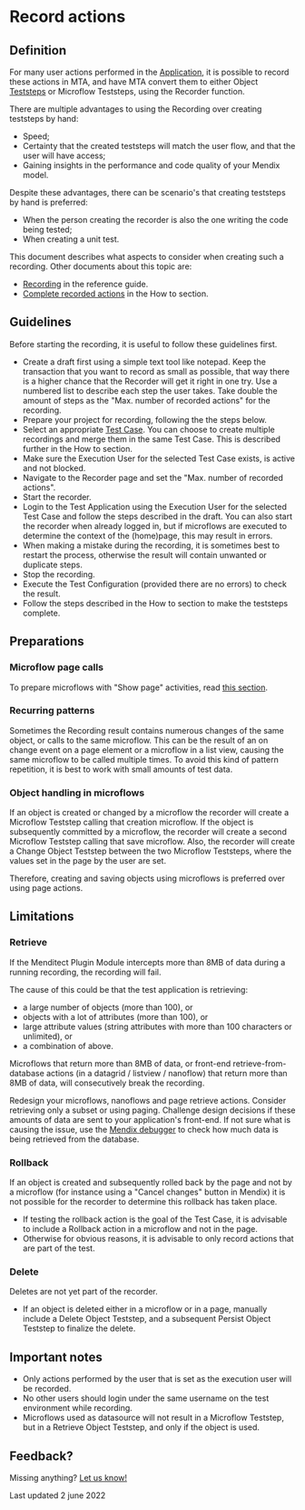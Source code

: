 # Record actions

## Definition

For many user actions performed in the [Application](../../application), it is possible to record these actions in MTA, and have MTA convert them to either Object [Teststeps](../../teststep) or Microflow Teststeps, using the Recorder function. 

There are multiple advantages to using the Recording over creating teststeps by hand:
- Speed;
- Certainty that the created teststeps will match the user flow, and that the user will have access;
- Gaining insights in the performance and code quality of your Mendix model.

Despite these advantages, there can be scenario's that creating teststeps by hand is preferred:
- When the person creating the recorder is also the one writing the code being tested;
- When creating a unit test. 

This document describes what aspects to consider when creating such a recording.
Other documents about this topic are:
- [Recording](../../recording) in the reference guide.
- [Complete recorded actions](../howtos/record-user-actions) in the How to section.
 
## Guidelines

Before starting the recording, it is useful to follow these guidelines first.
- Create a draft first using a simple text tool like notepad. Keep the transaction that you want to record as small as possible, that way there is a higher chance that the Recorder will get it right in one try. Use a numbered list to describe each step the user takes. Take double the amount of steps as the "Max. number of recorded actions" for the recording.
- Prepare your project for recording, following the the steps below.
- Select an appropriate [Test Case](../../test-case). You can choose to create multiple recordings and merge them in the same Test Case. This is described further in the How to section.
- Make sure the Execution User for the selected Test Case exists, is active and not blocked.
- Navigate to the Recorder page and set the "Max. number of recorded actions".
- Start the recorder.
- Login to the Test Application using the Execution User for the selected Test Case and follow the steps described in the draft. You can also start the recorder when already logged in, but if microflows are executed to determine the context of the (home)page, this may result in errors.
- When making a mistake during the recording, it is sometimes best to restart the process, otherwise the result will contain unwanted or duplicate steps.
- Stop the recording.
- Execute the Test Configuration (provided there are no errors) to check the result.
- Follow the steps described in the How to section to make the teststeps complete.

## Preparations

### Microflow page calls

To prepare microflows with "Show page" activities, read [this section](../howtos/prepare-mendix-project).

### Recurring patterns

Sometimes the Recording result contains numerous changes of the same object, or calls to the same microflow. This can be the result of an on change event on a page element or a microflow in a list view, causing the same microflow to be called multiple times. To avoid this kind of pattern repetition, it is best to work with small amounts of test data. 

### Object handling in microflows

If an object is created or changed by a microflow the recorder will create a Microflow Teststep calling that creation microflow. If the object is subsequently committed by a microflow, the recorder will create a second Microflow Teststep calling that save microflow. Also, the recorder will create a Change Object Teststep between the two Microflow Teststeps, where the values set in the page by the user are set.

Therefore, creating and saving objects using microflows is preferred over using page actions.

## Limitations

### Retrieve 

If the Menditect Plugin Module intercepts more than 8MB of data during a running recording, the recording will fail. 

The cause of this could be that the test application is retrieving:
- a large number of objects (more than 100), or
- objects with a lot of attributes (more than 100), or
- large attribute values (string attributes with more than 100 characters or unlimited), or
- a combination of above. 
 
Microflows that return more than 8MB of data, or front-end retrieve-from-database actions (in a datagrid / listview / nanoflow) that return more than 8MB of data, will consecutively break the recording.

Redesign your microflows, nanoflows and page retrieve actions. Consider retrieving only a subset or using paging. Challenge design decisions if these amounts of data are sent to your application's front-end. If not sure what is causing the issue, use the [Mendix debugger](https://docs.mendix.com/refguide/debug-microflows-and-nanoflows/) to check how much data is being retrieved from the database. 

### Rollback 

If an object is created and subsequently rolled back by the page and not by a microflow (for instance using a "Cancel changes" button in Mendix) it is not possible for the recorder to determine this rollback has taken place. 
- If testing the rollback action is the goal of the Test Case, it is advisable to include a Rollback action in a microflow and not in the page. 
- Otherwise for obvious reasons, it is advisable to only record actions that are part of the test. 

### Delete

Deletes are not yet part of the recorder. 
- If an object is deleted either in a microflow or in a page, manually include a Delete Object Teststep, and a subsequent Persist Object Teststep to finalize the delete.


## Important notes
- Only actions performed by the user that is set as the execution user will be recorded.
- No other users should login under the same username on the test environment while recording.
- Microflows used as datasource will not result in a Microflow Teststep, but in a Retrieve Object Teststep, and only if the object is used.

## Feedback?
Missing anything? [Let us know!](mailto:support@menditect.com)

Last updated 2 june 2022